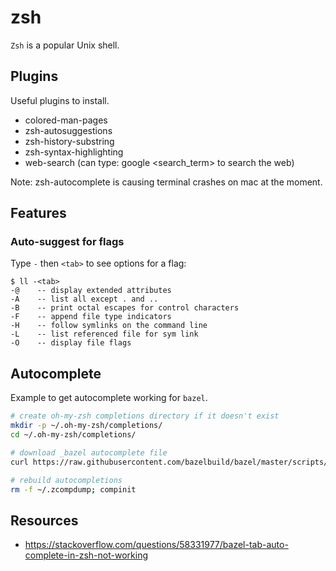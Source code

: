 # zsh

`Zsh` is a popular Unix shell.

## Plugins
Useful plugins to install.

- colored-man-pages
- zsh-autosuggestions
- zsh-history-substring
- zsh-syntax-highlighting
- web-search (can type: google <search_term> to search the web)

Note: zsh-autocomplete is causing terminal crashes on mac at the moment.

## Features

### Auto-suggest for flags
Type `-` then `<tab>` to see options for a flag:
```
$ ll -<tab>
-@    -- display extended attributes
-A    -- list all except . and ..
-B    -- print octal escapes for control characters
-F    -- append file type indicators
-H    -- follow symlinks on the command line
-L    -- list referenced file for sym link
-O    -- display file flags
```

## Autocomplete
Example to get autocomplete working for `bazel`.

```bash
# create oh-my-zsh completions directory if it doesn't exist
mkdir -p ~/.oh-my-zsh/completions/
cd ~/.oh-my-zsh/completions/

# download _bazel autocomplete file
curl https://raw.githubusercontent.com/bazelbuild/bazel/master/scripts/zsh_completion/_bazel -o _bazel

# rebuild autocompletions
rm -f ~/.zcompdump; compinit
```

## Resources
- https://stackoverflow.com/questions/58331977/bazel-tab-auto-complete-in-zsh-not-working
